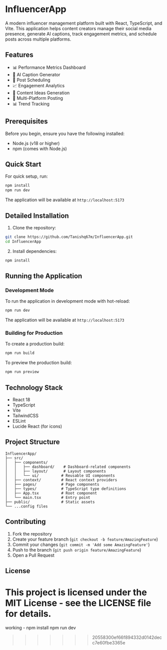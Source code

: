 # InfluencerApp

A modern influencer management platform built with React, TypeScript, and Vite. This application helps content creators manage their social media presence, generate AI captions, track engagement metrics, and schedule posts across multiple platforms.

## Features

- 📊 Performance Metrics Dashboard
- 🤖 AI Caption Generator
- 📅 Post Scheduling
- 📈 Engagement Analytics
- 🎯 Content Ideas Generation
- 📱 Multi-Platform Posting
- 📊 Trend Tracking

## Prerequisites

Before you begin, ensure you have the following installed:
- Node.js (v18 or higher)
- npm (comes with Node.js)

## Quick Start

For quick setup, run:
```bash
npm install
npm run dev
```

The application will be available at `http://localhost:5173`

## Detailed Installation

1. Clone the repository:
```bash
git clone https://github.com/Tanishq67m/InfluencerApp.git
cd InfluencerApp
```

2. Install dependencies:
```bash
npm install
```

## Running the Application

### Development Mode

To run the application in development mode with hot-reload:

```bash
npm run dev
```

The application will be available at `http://localhost:5173`

### Building for Production

To create a production build:

```bash
npm run build
```

To preview the production build:

```bash
npm run preview
```

## Technology Stack

- React 18
- TypeScript
- Vite
- TailwindCSS
- ESLint
- Lucide React (for icons)

## Project Structure

```
InfluencerApp/
├── src/
│   ├── components/
│   │   ├── dashboard/    # Dashboard-related components
│   │   ├── layout/       # Layout components
│   │   └── ui/          # Reusable UI components
│   ├── context/         # React context providers
│   ├── pages/           # Page components
│   ├── types/           # TypeScript type definitions
│   ├── App.tsx          # Root component
│   └── main.tsx         # Entry point
├── public/              # Static assets
└── ...config files
```

## Contributing

1. Fork the repository
2. Create your feature branch (`git checkout -b feature/AmazingFeature`)
3. Commit your changes (`git commit -m 'Add some AmazingFeature'`)
4. Push to the branch (`git push origin feature/AmazingFeature`)
5. Open a Pull Request

## License

This project is licensed under the MIT License - see the LICENSE file for details.
=======


working - 
npm install
npm run dev
>>>>>>> 20558300ef66f894332d0142decc7e60fbe3365e
